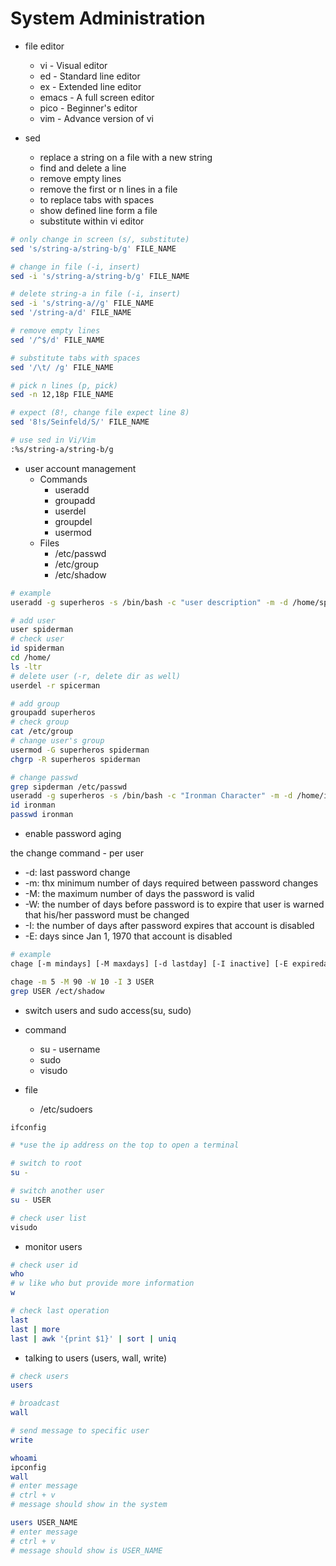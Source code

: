 # System Administration

- file editor
  - vi - Visual editor
  - ed - Standard line editor
  - ex - Extended line editor
  - emacs - A full screen editor
  - pico - Beginner's editor
  - vim - Advance version of vi

- sed
  - replace a string on a file with a new string
  - find and delete a line
  - remove empty lines
  - remove the first or n lines in a file
  - to replace tabs with spaces
  - show defined line form a file
  - substitute within vi editor

```sh
# only change in screen (s/, substitute)
sed 's/string-a/string-b/g' FILE_NAME

# change in file (-i, insert)
sed -i 's/string-a/string-b/g' FILE_NAME

# delete string-a in file (-i, insert)
sed -i 's/string-a//g' FILE_NAME
sed '/string-a/d' FILE_NAME

# remove empty lines
sed '/^$/d' FILE_NAME

# substitute tabs with spaces
sed '/\t/ /g' FILE_NAME

# pick n lines (p, pick)
sed -n 12,18p FILE_NAME

# expect (8!, change file expect line 8)
sed '8!s/Seinfeld/S/' FILE_NAME

# use sed in Vi/Vim
:%s/string-a/string-b/g
```

- user account management
  - Commands
    - useradd
    - groupadd
    - userdel
    - groupdel
    - usermod
  - Files
    - /etc/passwd
    - /etc/group
    - /etc/shadow

```sh
# example
useradd -g superheros -s /bin/bash -c "user description" -m -d /home/spiderman spiderman

# add user
user spiderman
# check user
id spiderman
cd /home/
ls -ltr
# delete user (-r, delete dir as well)
userdel -r spicerman

# add group
groupadd superheros
# check group
cat /etc/group
# change user's group
usermod -G superheros spiderman
chgrp -R superheros spiderman

# change passwd
grep sipderman /etc/passwd
useradd -g superheros -s /bin/bash -c "Ironman Character" -m -d /home/ironman ironman
id ironman
passwd ironman
```

- enable password aging

the change command - per user

- -d: last password change
- -m: thx minimum number of days required between password changes
- -M: the maximum number of days the password is valid
- -W: the number of days before password is to expire that user is warned that his/her password must be changed
- -I: the number of days after password expires that account is disabled
- -E:  days since Jan 1, 1970 that account is disabled

```sh
# example
chage [-m mindays] [-M maxdays] [-d lastday] [-I inactive] [-E expiredate] [-w warndays] user

chage -m 5 -M 90 -W 10 -I 3 USER
grep USER /ect/shadow
```

- switch users and sudo access(su, sudo)

- command
  - su - username
  - sudo
  - visudo
- file
  - /etc/sudoers

```sh
ifconfig

# *use the ip address on the top to open a terminal

# switch to root
su -

# switch another user
su - USER

# check user list
visudo
```

- monitor users

```sh
# check user id
who
# w like who but provide more information
w

# check last operation
last
last | more
last | awk '{print $1}' | sort | uniq

```

- talking to users (users, wall, write)

```sh
# check users
users

# broadcast
wall

# send message to specific user
write

whoami
ipconfig
wall
# enter message
# ctrl + v
# message should show in the system

users USER_NAME
# enter message
# ctrl + v
# message should show is USER_NAME
```
